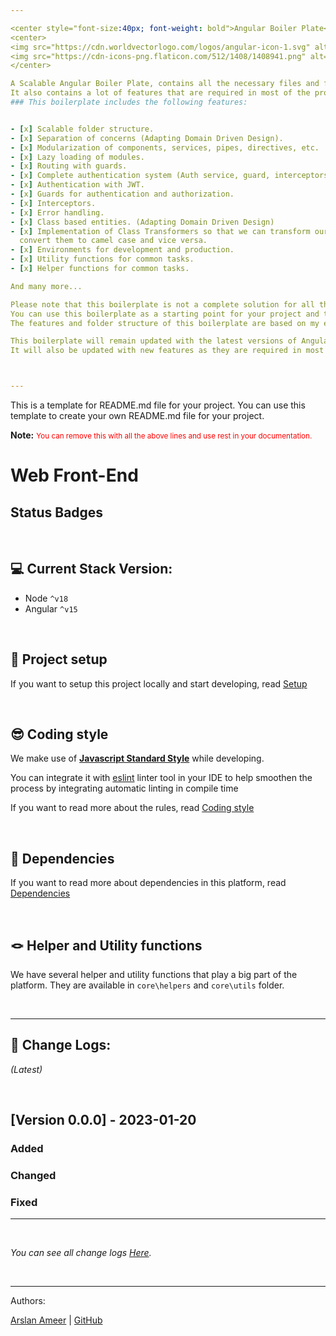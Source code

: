 ```yaml
---

<center style="font-size:40px; font-weight: bold">Angular Boiler Plate</center>
<center>
<img src="https://cdn.worldvectorlogo.com/logos/angular-icon-1.svg" alt="angular" width="80">
<img src="https://cdn-icons-png.flaticon.com/512/1408/1408941.png" alt="document" width="80">
</center>

A Scalable Angular Boiler Plate, contains all the necessary files and folders to start a new project without needing to create them from scratch. 
It also contains a lot of features that are required in most of the projects including authentication, lazy loading, guards, etc.
### This boilerplate includes the following features:


- [x] Scalable folder structure.
- [x] Separation of concerns (Adapting Domain Driven Design).
- [x] Modularization of components, services, pipes, directives, etc.
- [x] Lazy loading of modules.
- [x] Routing with guards.
- [x] Complete authentication system (Auth service, guard, interceptors etc ).
- [x] Authentication with JWT.
- [x] Guards for authentication and authorization.
- [x] Interceptors.
- [x] Error handling.
- [x] Class based entities. (Adapting Domain Driven Design)
- [x] Implementation of Class Transformers so that we can transform our entities to and from backend data models. Usually apis return data in snake case and we need to 
  convert them to camel case and vice versa.
- [x] Environments for development and production.
- [x] Utility functions for common tasks.
- [x] Helper functions for common tasks.

And many more...

Please note that this boilerplate is not a complete solution for all the projects. It is just a starting point for your project.
You can use this boilerplate as a starting point for your project and then add or remove features as per your requirements.
The features and folder structure of this boilerplate are based on my experience of working on several projects.

This boilerplate will remain updated with the latest versions of Angular and other dependencies.
It will also be updated with new features as they are required in most of the projects. 



---
```

This is a template for README.md file for your project. You can use this template to create your own README.md file for your project.

**Note:** <small style="color: red"> You can remove this with all the above lines and use rest in your documentation.</small>

# Web Front-End

Status Badges
---
<p align="right"> &nbsp;</p>

## 💻 Current Stack Version:

- Node `^v18`
- Angular `^v15`

<p align="right"> &nbsp;</p>

## 🚀 Project setup

If you want to setup this project locally and start developing, read [Setup](docs/setup.md)

<p align="right"> &nbsp;</p>

## 😎 Coding style

We make use of **[Javascript Standard Style](https://standardjs.com/)** while developing.

You can integrate it with [eslint](https://eslint.org/) linter tool in your IDE to help smoothen the process by integrating automatic linting in compile time

If you want to read more about the rules, read [Coding style](docs/coding-style.md)

<p align="right"> &nbsp;</p>

## 🧳 Dependencies

If you want to read more about dependencies in this platform, read [Dependencies](docs/dependencies.md)

<p align="right"> &nbsp;</p>

## 🪢 Helper and Utility functions

We have several helper and utility functions that play a big part of the platform. They are available in `core\helpers` and `core\utils` folder.

<p align="right"> &nbsp;</p>

---

## 📜 Change Logs:
_(Latest)_
<p align="right"> &nbsp;</p>

## [Version 0.0.0] - 2023-01-20

### Added


### Changed


### Fixed


---

<p align="right"> &nbsp;</p>

_You can see all change logs [Here](/CHANGELOG.md)._

<p align="right"> &nbsp;</p>

----------------------------
Authors:

[Arslan Ameer](www.arslanameer.com) | [GitHub](https://github.com/ArslanAmeer)
